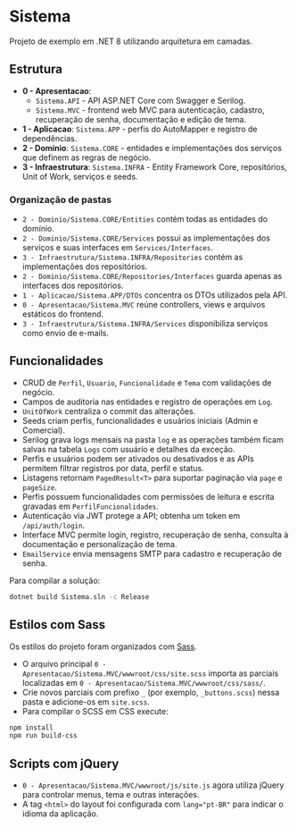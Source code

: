 # Sistema

Projeto de exemplo em .NET 8 utilizando arquitetura em camadas.

## Estrutura
- **0 - Apresentacao**:
  - `Sistema.API` - API ASP.NET Core com Swagger e Serilog.
  - `Sistema.MVC` - frontend web MVC para autenticação, cadastro, recuperação de senha, documentação e edição de tema.
- **1 - Aplicacao**: `Sistema.APP` - perfis do AutoMapper e registro de dependências.
- **2 - Dominio**: `Sistema.CORE` - entidades e implementações dos serviços que definem as regras de negócio.
- **3 - Infraestrutura**: `Sistema.INFRA` - Entity Framework Core, repositórios, Unit of Work, serviços e seeds.

### Organização de pastas
- `2 - Dominio/Sistema.CORE/Entities` contém todas as entidades do domínio.
- `2 - Dominio/Sistema.CORE/Services` possui as implementações dos serviços e suas interfaces em `Services/Interfaces`.
- `3 - Infraestrutura/Sistema.INFRA/Repositories` contém as implementações dos repositórios.
- `2 - Dominio/Sistema.CORE/Repositories/Interfaces` guarda apenas as interfaces dos repositórios.
- `1 - Aplicacao/Sistema.APP/DTOs` concentra os DTOs utilizados pela API.
- `0 - Apresentacao/Sistema.MVC` reúne controllers, views e arquivos estáticos do frontend.
- `3 - Infraestrutura/Sistema.INFRA/Services` disponibiliza serviços como envio de e-mails.

## Funcionalidades
- CRUD de `Perfil`, `Usuario`, `Funcionalidade` e `Tema` com validações de negócio.
- Campos de auditoria nas entidades e registro de operações em `Log`.
- `UnitOfWork` centraliza o commit das alterações.
- Seeds criam perfis, funcionalidades e usuários iniciais (Admin e Comercial).
- Serilog grava logs mensais na pasta `log` e as operações também ficam salvas na tabela `Logs` com usuário e detalhes da exceção.
- Perfis e usuários podem ser ativados ou desativados e as APIs permitem filtrar registros por data, perfil e status.
- Listagens retornam `PagedResult<T>` para suportar paginação via `page` e `pageSize`.
- Perfis possuem funcionalidades com permissões de leitura e escrita gravadas em `PerfilFuncionalidades`.
- Autenticação via JWT protege a API; obtenha um token em `/api/auth/login`.
- Interface MVC permite login, registro, recuperação de senha, consulta à documentação e personalização de tema.
- `EmailService` envia mensagens SMTP para cadastro e recuperação de senha.

Para compilar a solução:

```bash
dotnet build Sistema.sln -c Release
```


## Estilos com Sass
Os estilos do projeto foram organizados com [Sass](https://sass-lang.com/).
- O arquivo principal `0 - Apresentacao/Sistema.MVC/wwwroot/css/site.scss` importa as parciais localizadas em `0 - Apresentacao/Sistema.MVC/wwwroot/css/sass/`.
- Crie novos parciais com prefixo `_` (por exemplo, `_buttons.scss`) nessa pasta e adicione-os em `site.scss`.
- Para compilar o SCSS em CSS execute:

```bash
npm install
npm run build-css
```

## Scripts com jQuery

- `0 - Apresentacao/Sistema.MVC/wwwroot/js/site.js` agora utiliza jQuery para controlar menus, tema e outras interações.
- A tag `<html>` do layout foi configurada com `lang="pt-BR"` para indicar o idioma da aplicação.
